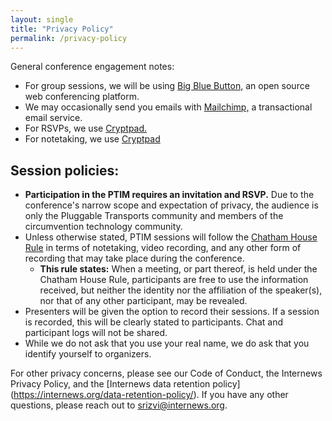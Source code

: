```yaml
---
layout: single
title: "Privacy Policy"
permalink: /privacy-policy
---
```


General conference engagement notes:

- For group sessions, we will be using [Big Blue Button,](https://bigbluebutton.org/privacy/) an open source web conferencing platform.
- We may occasionally send you emails with [Mailchimp,](https://mailchimp.com/legal/privacy/) a transactional email service.
- For RSVPs, we use [Cryptpad.](https://cryptpad.fr/pad/#/2/pad/view/GcNjAWmK6YDB3EO2IipRZ0fUe89j43Ryqeb4fjkjehE/)
- For notetaking, we use [Cryptpad](https://cryptpad.fr/privacy.html)

## Session policies:

- **Participation in the PTIM requires an invitation and RSVP.** Due to the conference&#39;s narrow scope and expectation of privacy, the audience is only the Pluggable Transports community and members of the circumvention technology community.
- Unless otherwise stated, PTIM sessions will follow the [Chatham House Rule](https://en.wikipedia.org/wiki/Chatham_House_Rule) in terms of notetaking, video recording, and any other form of recording that may take place during the conference.
  - **This rule states:** When a meeting, or part thereof, is held under the Chatham House Rule, participants are free to use the information received, but neither the identity nor the affiliation of the speaker(s), nor that of any other participant, may be revealed.
- Presenters will be given the option to record their sessions. If a session is recorded, this will be clearly stated to participants. Chat and participant logs will not be shared.
- While we do not ask that you use your real name, we do ask that you identify yourself to organizers.

For other privacy concerns, please see our Code of Conduct, the Internews Privacy Policy, and the [Internews data retention policy] (https://internews.org/data-retention-policy/). If you have any other questions, please reach out to srizvi@internews.org.